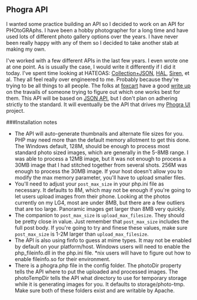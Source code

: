 ## Phogra API

I wanted some practice building an API so I decided to work on an API for PHOtoGRAphs. I have been a hobby photographer
for a long time and have used lots of different photo gallery options over the years.
I have never been really happy with any of them so I decided to take another stab at making my own.

I've worked with a few different APIs in the last few years. I even wrote one at one point. As is usually the case,
I would write it differently if I did it today. I've spent time looking at HATEOAS: 
[Collection+JSON](http://amundsen.com/media-types/collection/examples/), [HAL](http://stateless.co/hal_specification.html),
[Siren](https://github.com/kevinswiber/siren), et al. They all feel really over engineered to me. Probably because 
they're trying to be all things to all people. The folks at [foxcart](http://www.foxycart.com)
have a good [write up](http://www.foxycart.com/blog/the-hypermedia-debate) on the travails of someone trying
to figure out which one works best for them. This API will be based on [JSON API](http://jsonapi.org), but I don't plan 
on adhering strictly to the standard. It will eventually be the API that drives my
[Phogra UI](https://github.com/sean-hammon/phogra-ui) project.

###Installation notes

- The API will auto-generate thumbnails and alternate file sizes for you. PHP may need more than the default
  memory allotment to get this done. The Windows default, 128M, should be enough to process most standard photo sized images, 
  which are generally in the 5-8MB range. I was able to process a 12MB image, but it was not enough to process
  a 30MB image that I had stitched together from several shots. 256M was enough to process the 30MB image. 
  If your host doesn't allow you to modify the max memory parameter, you'll have to upload smaller files.
- You'll need to adjust your `post_max_size` in your php.ini file as necessary. It defaults to 8M, which may not
  be enough if you're going to let users upload images from their phone. Looking at the photos currently on my
  LG4, most are under 8MB, but there are a few outliers that are too large. Panoramic images get larger than
  8MB very quickly.
- The companion to `post_max_size` is `upload_max_filesize`. They should be pretty close in value. Just remember
  that `post_max_size` includes the full post body. If you're going to try and finese these values, make sure
  `post_max_size` is 1-2M larger than `upload_max_filesize`.
- The API is also using finfo to guess at mime types. It may not be enabled by default on your platform/host.
  Windows users will need to enable the php_fileinfo.dll in the php.ini file. \*nix users will have to figure 
  out how to enable fileinfo.so for their environment.
- There is a phogra.php file in the config folder. The photoDir property tells the API where to put the uploaded
  and processed images. The photoTempDir tells the API what directory to use for temporary storage while it
  is generating images for you. It defaults to storage/photo-tmp. Make sure both of these folders exist and
  are writable by Apache.
